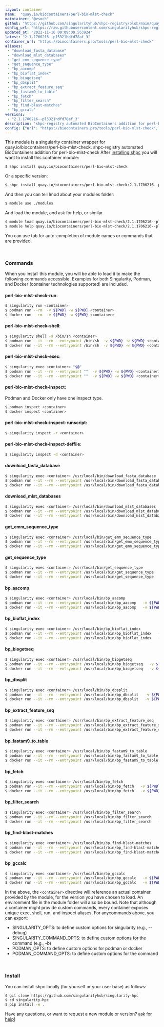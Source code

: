 ```yaml
---
layout: container
name:  "quay.io/biocontainers/perl-bio-mlst-check"
maintainer: "@vsoch"
github: "https://github.com/singularityhub/shpc-registry/blob/main/quay.io/biocontainers/perl-bio-mlst-check/container.yaml"
config_url: "https://raw.githubusercontent.com/singularityhub/shpc-registry/main/quay.io/biocontainers/perl-bio-mlst-check/container.yaml"
updated_at: "2022-11-16 00:09:09.563924"
latest: "2.1.1706216--pl5321hdfd78af_3"
container_url: "https://biocontainers.pro/tools/perl-bio-mlst-check"
aliases:
 - "download_fasta_database"
 - "download_mlst_databases"
 - "get_emm_sequence_type"
 - "get_sequence_type"
 - "bp_aacomp"
 - "bp_bioflat_index"
 - "bp_biogetseq"
 - "bp_dbsplit"
 - "bp_extract_feature_seq"
 - "bp_fastam9_to_table"
 - "bp_fetch"
 - "bp_filter_search"
 - "bp_find-blast-matches"
 - "bp_gccalc"
versions:
 - "2.1.1706216--pl5321hdfd78af_3"
description: "shpc-registry automated BioContainers addition for perl-bio-mlst-check"
config: {"url": "https://biocontainers.pro/tools/perl-bio-mlst-check", "maintainer": "@vsoch", "description": "shpc-registry automated BioContainers addition for perl-bio-mlst-check", "latest": {"2.1.1706216--pl5321hdfd78af_3": "sha256:a16858549be495b0427df8a5ccb41a7b8b947811a86fdafaa37ee8c840b1fd83"}, "tags": {"2.1.1706216--pl5321hdfd78af_3": "sha256:a16858549be495b0427df8a5ccb41a7b8b947811a86fdafaa37ee8c840b1fd83"}, "docker": "quay.io/biocontainers/perl-bio-mlst-check", "aliases": {"download_fasta_database": "/usr/local/bin/download_fasta_database", "download_mlst_databases": "/usr/local/bin/download_mlst_databases", "get_emm_sequence_type": "/usr/local/bin/get_emm_sequence_type", "get_sequence_type": "/usr/local/bin/get_sequence_type", "bp_aacomp": "/usr/local/bin/bp_aacomp", "bp_bioflat_index": "/usr/local/bin/bp_bioflat_index", "bp_biogetseq": "/usr/local/bin/bp_biogetseq", "bp_dbsplit": "/usr/local/bin/bp_dbsplit", "bp_extract_feature_seq": "/usr/local/bin/bp_extract_feature_seq", "bp_fastam9_to_table": "/usr/local/bin/bp_fastam9_to_table", "bp_fetch": "/usr/local/bin/bp_fetch", "bp_filter_search": "/usr/local/bin/bp_filter_search", "bp_find-blast-matches": "/usr/local/bin/bp_find-blast-matches", "bp_gccalc": "/usr/local/bin/bp_gccalc"}}
---
```


This module is a singularity container wrapper for quay.io/biocontainers/perl-bio-mlst-check.
shpc-registry automated BioContainers addition for perl-bio-mlst-check
After [installing shpc](#install) you will want to install this container module:


```bash
$ shpc install quay.io/biocontainers/perl-bio-mlst-check
```

Or a specific version:

```bash
$ shpc install quay.io/biocontainers/perl-bio-mlst-check:2.1.1706216--pl5321hdfd78af_3
```

And then you can tell lmod about your modules folder:

```bash
$ module use ./modules
```

And load the module, and ask for help, or similar.

```bash
$ module load quay.io/biocontainers/perl-bio-mlst-check/2.1.1706216--pl5321hdfd78af_3
$ module help quay.io/biocontainers/perl-bio-mlst-check/2.1.1706216--pl5321hdfd78af_3
```

You can use tab for auto-completion of module names or commands that are provided.

<br>

### Commands

When you install this module, you will be able to load it to make the following commands accessible.
Examples for both Singularity, Podman, and Docker (container technologies supported) are included.

#### perl-bio-mlst-check-run:

```bash
$ singularity run <container>
$ podman run --rm  -v ${PWD} -w ${PWD} <container>
$ docker run --rm  -v ${PWD} -w ${PWD} <container>
```

#### perl-bio-mlst-check-shell:

```bash
$ singularity shell -s /bin/sh <container>
$ podman run --it --rm --entrypoint /bin/sh  -v ${PWD} -w ${PWD} <container>
$ docker run --it --rm --entrypoint /bin/sh  -v ${PWD} -w ${PWD} <container>
```

#### perl-bio-mlst-check-exec:

```bash
$ singularity exec <container> "$@"
$ podman run --it --rm --entrypoint ""  -v ${PWD} -w ${PWD} <container> "$@"
$ docker run --it --rm --entrypoint ""  -v ${PWD} -w ${PWD} <container> "$@"
```

#### perl-bio-mlst-check-inspect:

Podman and Docker only have one inspect type.

```bash
$ podman inspect <container>
$ docker inspect <container>
```

#### perl-bio-mlst-check-inspect-runscript:

```bash
$ singularity inspect -r <container>
```

#### perl-bio-mlst-check-inspect-deffile:

```bash
$ singularity inspect -d <container>
```


#### download_fasta_database

```bash
$ singularity exec <container> /usr/local/bin/download_fasta_database
$ podman run --it --rm --entrypoint /usr/local/bin/download_fasta_database   -v ${PWD} -w ${PWD} <container> -c " $@"
$ docker run --it --rm --entrypoint /usr/local/bin/download_fasta_database   -v ${PWD} -w ${PWD} <container> -c " $@"
```


#### download_mlst_databases

```bash
$ singularity exec <container> /usr/local/bin/download_mlst_databases
$ podman run --it --rm --entrypoint /usr/local/bin/download_mlst_databases   -v ${PWD} -w ${PWD} <container> -c " $@"
$ docker run --it --rm --entrypoint /usr/local/bin/download_mlst_databases   -v ${PWD} -w ${PWD} <container> -c " $@"
```


#### get_emm_sequence_type

```bash
$ singularity exec <container> /usr/local/bin/get_emm_sequence_type
$ podman run --it --rm --entrypoint /usr/local/bin/get_emm_sequence_type   -v ${PWD} -w ${PWD} <container> -c " $@"
$ docker run --it --rm --entrypoint /usr/local/bin/get_emm_sequence_type   -v ${PWD} -w ${PWD} <container> -c " $@"
```


#### get_sequence_type

```bash
$ singularity exec <container> /usr/local/bin/get_sequence_type
$ podman run --it --rm --entrypoint /usr/local/bin/get_sequence_type   -v ${PWD} -w ${PWD} <container> -c " $@"
$ docker run --it --rm --entrypoint /usr/local/bin/get_sequence_type   -v ${PWD} -w ${PWD} <container> -c " $@"
```


#### bp_aacomp

```bash
$ singularity exec <container> /usr/local/bin/bp_aacomp
$ podman run --it --rm --entrypoint /usr/local/bin/bp_aacomp   -v ${PWD} -w ${PWD} <container> -c " $@"
$ docker run --it --rm --entrypoint /usr/local/bin/bp_aacomp   -v ${PWD} -w ${PWD} <container> -c " $@"
```


#### bp_bioflat_index

```bash
$ singularity exec <container> /usr/local/bin/bp_bioflat_index
$ podman run --it --rm --entrypoint /usr/local/bin/bp_bioflat_index   -v ${PWD} -w ${PWD} <container> -c " $@"
$ docker run --it --rm --entrypoint /usr/local/bin/bp_bioflat_index   -v ${PWD} -w ${PWD} <container> -c " $@"
```


#### bp_biogetseq

```bash
$ singularity exec <container> /usr/local/bin/bp_biogetseq
$ podman run --it --rm --entrypoint /usr/local/bin/bp_biogetseq   -v ${PWD} -w ${PWD} <container> -c " $@"
$ docker run --it --rm --entrypoint /usr/local/bin/bp_biogetseq   -v ${PWD} -w ${PWD} <container> -c " $@"
```


#### bp_dbsplit

```bash
$ singularity exec <container> /usr/local/bin/bp_dbsplit
$ podman run --it --rm --entrypoint /usr/local/bin/bp_dbsplit   -v ${PWD} -w ${PWD} <container> -c " $@"
$ docker run --it --rm --entrypoint /usr/local/bin/bp_dbsplit   -v ${PWD} -w ${PWD} <container> -c " $@"
```


#### bp_extract_feature_seq

```bash
$ singularity exec <container> /usr/local/bin/bp_extract_feature_seq
$ podman run --it --rm --entrypoint /usr/local/bin/bp_extract_feature_seq   -v ${PWD} -w ${PWD} <container> -c " $@"
$ docker run --it --rm --entrypoint /usr/local/bin/bp_extract_feature_seq   -v ${PWD} -w ${PWD} <container> -c " $@"
```


#### bp_fastam9_to_table

```bash
$ singularity exec <container> /usr/local/bin/bp_fastam9_to_table
$ podman run --it --rm --entrypoint /usr/local/bin/bp_fastam9_to_table   -v ${PWD} -w ${PWD} <container> -c " $@"
$ docker run --it --rm --entrypoint /usr/local/bin/bp_fastam9_to_table   -v ${PWD} -w ${PWD} <container> -c " $@"
```


#### bp_fetch

```bash
$ singularity exec <container> /usr/local/bin/bp_fetch
$ podman run --it --rm --entrypoint /usr/local/bin/bp_fetch   -v ${PWD} -w ${PWD} <container> -c " $@"
$ docker run --it --rm --entrypoint /usr/local/bin/bp_fetch   -v ${PWD} -w ${PWD} <container> -c " $@"
```


#### bp_filter_search

```bash
$ singularity exec <container> /usr/local/bin/bp_filter_search
$ podman run --it --rm --entrypoint /usr/local/bin/bp_filter_search   -v ${PWD} -w ${PWD} <container> -c " $@"
$ docker run --it --rm --entrypoint /usr/local/bin/bp_filter_search   -v ${PWD} -w ${PWD} <container> -c " $@"
```


#### bp_find-blast-matches

```bash
$ singularity exec <container> /usr/local/bin/bp_find-blast-matches
$ podman run --it --rm --entrypoint /usr/local/bin/bp_find-blast-matches   -v ${PWD} -w ${PWD} <container> -c " $@"
$ docker run --it --rm --entrypoint /usr/local/bin/bp_find-blast-matches   -v ${PWD} -w ${PWD} <container> -c " $@"
```


#### bp_gccalc

```bash
$ singularity exec <container> /usr/local/bin/bp_gccalc
$ podman run --it --rm --entrypoint /usr/local/bin/bp_gccalc   -v ${PWD} -w ${PWD} <container> -c " $@"
$ docker run --it --rm --entrypoint /usr/local/bin/bp_gccalc   -v ${PWD} -w ${PWD} <container> -c " $@"
```



In the above, the `<container>` directive will reference an actual container provided
by the module, for the version you have chosen to load. An environment file in the
module folder will also be bound. Note that although a container
might provide custom commands, every container exposes unique exec, shell, run, and
inspect aliases. For anycommands above, you can export:

 - SINGULARITY_OPTS: to define custom options for singularity (e.g., --debug)
 - SINGULARITY_COMMAND_OPTS: to define custom options for the command (e.g., -b)
 - PODMAN_OPTS: to define custom options for podman or docker
 - PODMAN_COMMAND_OPTS: to define custom options for the command

<br>

### Install

You can install shpc locally (for yourself or your user base) as follows:

```bash
$ git clone https://github.com/singularityhub/singularity-hpc
$ cd singularity-hpc
$ pip install -e .
```

Have any questions, or want to request a new module or version? [ask for help!](https://github.com/singularityhub/singularity-hpc/issues)